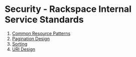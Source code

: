 # Security - Rackspace Internal Service Standards

1. [Common Resource Patterns](common-resource-patterns.md)
2. [Pagination Design](pagination-design.md)
3. [Sorting](sorting.md)
4. [URI Design](uri-design.md)